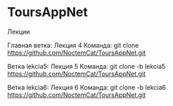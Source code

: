 # ToursAppNet
Лекции

Главная ветка: Лекция 4 
Команда: git clone https://github.com/NoctemCat/ToursAppNet.git

Ветка lekcia5: Лекция 5
Команда: git clone -b lekcia5 https://github.com/NoctemCat/ToursAppNet.git

Ветка lekcia6: Лекция 6
Команда: git clone -b lekcia6 https://github.com/NoctemCat/ToursAppNet.git